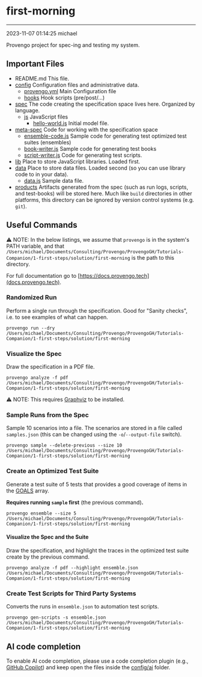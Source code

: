 # first-morning

---
2023-11-07 01:14:25
michael

Provengo project for spec-ing and testing my system.


## Important Files

* README.md This file.
* [config](config) Configuration files and administrative data.
    * [provengo.yml](config/provengo.yml) Main Configuration file
    * [hooks](config/hooks) Hook scripts (pre/post/...)
* [spec](spec) The code creating the specification space lives here. Organized by language.
    * [js](spec/js) JavaScript files
      * [hello-world.js](spec/js/hello-world.js) Initial model file.
* [meta-spec](meta-spec) Code for working with the specification space
    * [ensemble-code.js](meta-spec/ensemble-code.js) Sample code for generating test optimized test suites (ensembles)
    * [book-writer.js](meta-spec/book-writer.js) Sample code for generating test books
    * [script-writer.js](meta-spec/script-writer.js) Code for generating test scripts.
* [lib](lib) Place to store JavaScript libraries. Loaded first.
* [data](data) Place to store data files. Loaded second (so you can use library code to in your data).
    * [data.js](data/data.js) Sample data file.
* [products](products) Artifacts generated from the spec (such as run logs, scripts, and test-books) will be stored here. Much like `build` directories in other platforms, this directory can be ignored by version control systems (e.g. `git`).


## Useful Commands

⚠️ NOTE: In the below listings, we assume that `provengo` is in the system's PATH variable, and that `/Users/michael/Documents/Consulting/Provengo/ProvengoGH/Tutorials-Companion/1-first-steps/solution/first-morning` is the path to this directory.

For full documentation go to [https://docs.provengo.tech](docs.provengo.tech).

### Randomized Run 

Perform a single run through the specification. Good for "Sanity checks", i.e. to see examples of what can happen.

    provengo run --dry /Users/michael/Documents/Consulting/Provengo/ProvengoGH/Tutorials-Companion/1-first-steps/solution/first-morning


### Visualize the Spec

Draw the specification in a PDF file.

    provengo analyze -f pdf /Users/michael/Documents/Consulting/Provengo/ProvengoGH/Tutorials-Companion/1-first-steps/solution/first-morning


⚠️ NOTE: This requires [Graphviz](http://graphviz.org) to be installed.


### Sample Runs from the Spec

Sample 10 scenarios into a file. The scenarios are stored in a file called `samples.json` (this can be changed using the `-o`/`--output-file` switch).

    provengo sample --delete-previous --size 10 /Users/michael/Documents/Consulting/Provengo/ProvengoGH/Tutorials-Companion/1-first-steps/solution/first-morning


### Create an Optimized Test Suite

Generate a test suite of 5 tests that provides a good coverage of items in the [GOALS](z-ranking.js#L18) array.

**Requires running `sample` first** (the previous command)**.**

    provengo ensemble --size 5 /Users/michael/Documents/Consulting/Provengo/ProvengoGH/Tutorials-Companion/1-first-steps/solution/first-morning

#### Visualize the Spec and the Suite

Draw the specification, and highlight the traces in the optimized test suite create by the previous command.

    provengo analyze -f pdf --highlight ensemble.json /Users/michael/Documents/Consulting/Provengo/ProvengoGH/Tutorials-Companion/1-first-steps/solution/first-morning

### Create Test Scripts for Third Party Systems

Converts the runs in `ensemble.json` to automation test scripts.

    provengo gen-scripts -s ensemble.json /Users/michael/Documents/Consulting/Provengo/ProvengoGH/Tutorials-Companion/1-first-steps/solution/first-morning

## AI code completion
To enable AI code completion, please use a code completion plugin (e.g., [GitHub Copilot](https://github.com/features/copilot)) and keep open the files inside the [config/ai](config/ai) folder.
